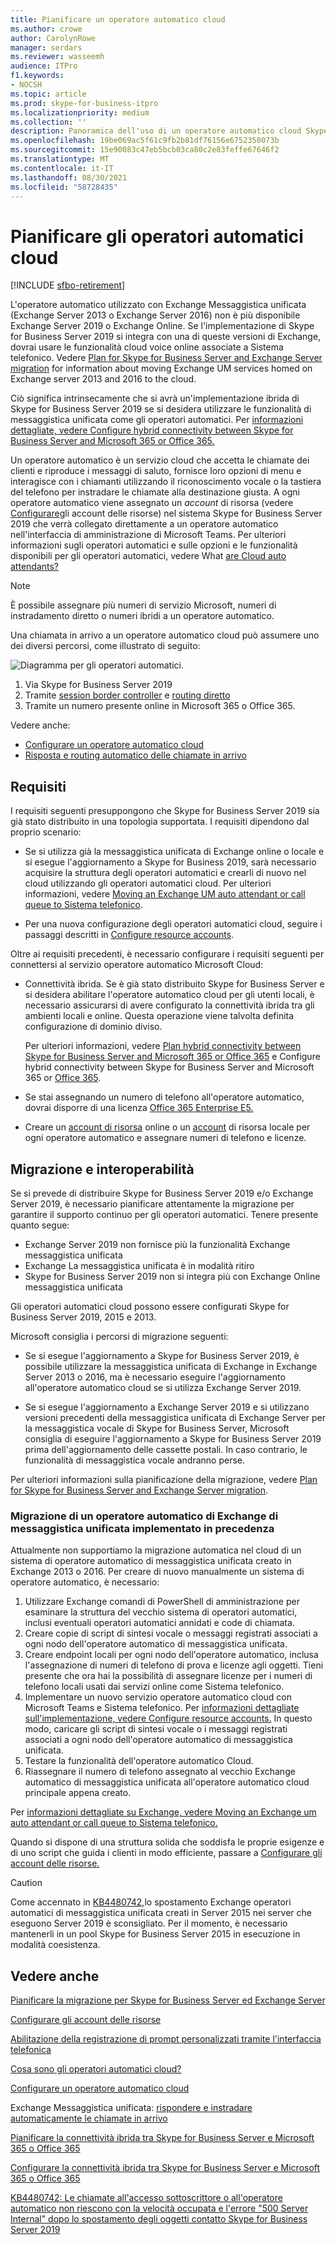 ```yaml
---
title: Pianificare un operatore automatico cloud
ms.author: crowe
author: CarolynRowe
manager: serdars
ms.reviewer: wasseemh
audience: ITPro
f1.keywords:
- NOCSH
ms.topic: article
ms.prod: skype-for-business-itpro
ms.localizationpriority: medium
ms.collection: ''
description: Panoramica dell'uso di un operatore automatico cloud Skype for Business Server 2019
ms.openlocfilehash: 19be069ac5f61c9fb2b81df76156e6752350073b
ms.sourcegitcommit: 15e90083c47eb5bcb03ca80c2e83feffe67646f2
ms.translationtype: MT
ms.contentlocale: it-IT
ms.lasthandoff: 08/30/2021
ms.locfileid: "58728435"
---
```

# <a name="plan-cloud-auto-attendants"></a>Pianificare gli operatori automatici cloud

[!INCLUDE [sfbo-retirement](../../Hub/includes/sfbo-retirement.md)]

L'operatore automatico utilizzato con Exchange Messaggistica unificata (Exchange Server 2013 o Exchange Server 2016) non è più disponibile Exchange Server 2019 o Exchange Online. Se l'implementazione di Skype for Business Server 2019 si integra con una di queste versioni di Exchange, dovrai usare le funzionalità cloud voice online associate a Sistema telefonico. Vedere [Plan for Skype for Business Server and Exchange Server migration](plan-um-migration.md) for information about moving Exchange UM services homed on Exchange server 2013 and 2016 to the cloud.

Ciò significa intrinsecamente che si avrà un'implementazione ibrida di Skype for Business Server 2019 se si desidera utilizzare le funzionalità di messaggistica unificata come gli operatori automatici. Per [informazioni dettagliate, vedere Configure hybrid connectivity between Skype for Business Server and Microsoft 365 or Office 365.](configure-hybrid-connectivity.md)

Un operatore automatico è un servizio cloud che accetta le chiamate dei clienti e riproduce i messaggi di saluto, fornisce loro opzioni di menu e interagisce con i chiamanti utilizzando il riconoscimento vocale o la tastiera del telefono per instradare le chiamate alla destinazione giusta. A ogni operatore automatico viene assegnato un *account* di risorsa (vedere [Configurare](configure-onprem-ra.md)gli account delle risorse) nel sistema Skype for Business Server 2019 che verrà collegato direttamente a un operatore automatico nell'interfaccia di amministrazione di Microsoft Teams. Per ulteriori informazioni sugli operatori automatici e sulle opzioni e le funzionalità disponibili per gli operatori automatici, vedere What [are Cloud auto attendants?](/SkypeForBusiness/what-is-phone-system-in-office-365/what-are-phone-system-auto-attendants.md)

> [!NOTE]
> È possibile assegnare più numeri di servizio Microsoft, numeri di instradamento diretto o numeri ibridi a un operatore automatico.

Una chiamata in arrivo a un operatore automatico cloud può assumere uno dei diversi percorsi, come illustrato di seguito:

![Diagramma per gli operatori automatici.](../../SfBServer2019/media/AA-plan-concept.png)

1. Via Skype for Business Server 2019
2. Tramite [session border controller](/MicrosoftTeams/direct-routing-border-controllers.md) e [routing diretto](/MicrosoftTeams/direct-routing-plan.md)
3. Tramite un numero presente online in Microsoft 365 o Office 365.

Vedere anche:

- [Configurare un operatore automatico cloud](/microsoftteams/create-a-phone-system-auto-attendant)
- [Risposta e routing automatico delle chiamate in arrivo](/exchange/voice-mail-unified-messaging/automatically-answer-and-route-calls/automatically-answer-and-route-calls)

## <a name="requirements"></a>Requisiti

I requisiti seguenti presuppongono che Skype for Business Server 2019 sia già stato distribuito in una topologia supportata.  I requisiti dipendono dal proprio scenario:

- Se si utilizza già la messaggistica unificata di Exchange online o locale e si esegue l'aggiornamento a Skype for Business 2019, sarà necessario acquisire la struttura degli operatori automatici e crearli di nuovo nel cloud utilizzando gli operatori automatici cloud. Per ulteriori informazioni, vedere [Moving an Exchange UM auto attendant or call queue to Sistema telefonico](configure-onprem-ra.md#moving-an-exchange-um-auto-attendant-or-call-queue-to-phone-system).

- Per una nuova configurazione degli operatori automatici cloud, seguire i passaggi descritti in  [Configure resource accounts](configure-onprem-ra.md).

Oltre ai requisiti precedenti, è necessario configurare i requisiti seguenti per connettersi al servizio operatore automatico Microsoft Cloud:

- Connettività ibrida. Se è già stato distribuito Skype for Business Server e si desidera abilitare l'operatore automatico cloud per gli utenti locali, è necessario assicurarsi di avere configurato la connettività ibrida tra gli ambienti locali e online. Questa operazione viene talvolta definita configurazione di dominio diviso.

   Per ulteriori informazioni, vedere [Plan hybrid connectivity between Skype for Business Server and Microsoft 365 or Office 365](plan-hybrid-connectivity.md) e Configure hybrid connectivity between Skype for Business Server and Microsoft 365 or [Office 365](configure-hybrid-connectivity.md).

- Se stai assegnando un numero di telefono all'operatore automatico, dovrai disporre di una licenza [Office 365 Enterprise E5.](../../SfbOnline/skype-for-business-and-microsoft-teams-add-on-licensing/license-options-based-on-your-plan/office-365-enterprise-e5-with-audio-conferencing.md)
- Creare un [account di risorsa](/MicrosoftTeams/manage-resource-accounts.md) online o un [account](configure-onprem-ra.md) di risorsa locale per ogni operatore automatico e assegnare numeri di telefono e licenze. 

## <a name="migration-and-interoperability"></a>Migrazione e interoperabilità

Se si prevede di distribuire Skype for Business Server 2019 e/o Exchange Server 2019, è necessario pianificare attentamente la migrazione per garantire il supporto continuo per gli operatori automatici. Tenere presente quanto segue:

- Exchange Server 2019 non fornisce più la funzionalità Exchange messaggistica unificata
- Exchange La messaggistica unificata è in modalità ritiro
- Skype for Business Server 2019 non si integra più con Exchange Online messaggistica unificata

Gli operatori automatici cloud possono essere configurati Skype for Business Server 2019, 2015 e 2013.

Microsoft consiglia i percorsi di migrazione seguenti:

- Se si esegue l'aggiornamento a Skype for Business Server 2019, è possibile utilizzare la messaggistica unificata di Exchange in Exchange Server 2013 o 2016, ma è necessario eseguire l'aggiornamento all'operatore automatico cloud se si utilizza Exchange Server 2019.

- Se si esegue l'aggiornamento a Exchange Server 2019 e si utilizzano versioni precedenti della messaggistica unificata di Exchange Server per la messaggistica vocale di Skype for Business Server, Microsoft consiglia di eseguire l'aggiornamento a Skype for Business Server 2019 prima dell'aggiornamento delle cassette postali.  In caso contrario, le funzionalità di messaggistica vocale andranno perse.

Per ulteriori informazioni sulla pianificazione della migrazione, vedere [Plan for Skype for Business Server and Exchange Server migration](plan-um-migration.md).

### <a name="migrating-a-previously-implemented-exchange-um-auto-attendant-system"></a>Migrazione di un operatore automatico di Exchange di messaggistica unificata implementato in precedenza

Attualmente non supportiamo la migrazione automatica nel cloud di un sistema di operatore automatico di messaggistica unificata creato in Exchange 2013 o 2016. Per creare di nuovo manualmente un sistema di operatore automatico, è necessario:

1. Utilizzare Exchange comandi di PowerShell di amministrazione per esaminare la struttura del vecchio sistema di operatori automatici, inclusi eventuali operatori automatici annidati e code di chiamata.  
2. Creare copie di script di sintesi vocale o messaggi registrati associati a ogni nodo dell'operatore automatico di messaggistica unificata.
3. Creare endpoint locali per ogni nodo dell'operatore automatico, inclusa l'assegnazione di numeri di telefono di prova e licenze agli oggetti. Tieni presente che ora hai la possibilità di assegnare licenze per i numeri di telefono locali usati dai servizi online come Sistema telefonico.
4. Implementare un nuovo servizio operatore automatico cloud con Microsoft Teams e Sistema telefonico. Per [informazioni dettagliate sull'implementazione, vedere Configure resource accounts.](configure-onprem-ra.md) In questo modo, caricare gli script di sintesi vocale o i messaggi registrati associati a ogni nodo dell'operatore automatico di messaggistica unificata.
5. Testare la funzionalità dell'operatore automatico Cloud.
6. Riassegnare il numero di telefono assegnato al vecchio Exchange automatico di messaggistica unificata all'operatore automatico cloud principale appena creato.

Per [informazioni dettagliate su Exchange, vedere Moving an Exchange um auto attendant or call queue to Sistema telefonico.](configure-onprem-ra.md#moving-an-exchange-um-auto-attendant-or-call-queue-to-phone-system)

Quando si dispone di una struttura solida che soddisfa le proprie esigenze e di uno script che guida i clienti in modo efficiente, passare a [Configurare gli account delle risorse.](configure-onprem-ra.md)

> [!CAUTION]
> Come accennato in [KB4480742,](https://support.microsoft.com/help/4480742/call-failures-and-500-server-internal-error-after-migration-to-2019)lo spostamento Exchange operatori automatici di messaggistica unificata creati in Server 2015 nei server che eseguono Server 2019 è sconsigliato. Per il momento, è necessario mantenerli in un pool Skype for Business Server 2015 in esecuzione in modalità coesistenza.

## <a name="see-also"></a>Vedere anche

[Pianificare la migrazione per Skype for Business Server ed Exchange Server](plan-um-migration.md)

[Configurare gli account delle risorse](configure-onprem-ra.md)

[Abilitazione della registrazione di prompt personalizzati tramite l'interfaccia telefonica](/exchange/voice-mail-unified-messaging/greetings-announcements-menus-and-prompts/enable-custom-prompt-recording)

[Cosa sono gli operatori automatici cloud?](/SkypeForBusiness/what-is-phone-system-in-office-365/what-are-phone-system-auto-attendants)

[Configurare un operatore automatico cloud](/microsoftteams/create-a-phone-system-auto-attendant)

Exchange Messaggistica unificata: [rispondere e instradare automaticamente le chiamate in arrivo](/exchange/voice-mail-unified-messaging/automatically-answer-and-route-calls/automatically-answer-and-route-calls)

[Pianificare la connettività ibrida tra Skype for Business Server e Microsoft 365 o Office 365](plan-hybrid-connectivity.md)

[Configurare la connettività ibrida tra Skype for Business Server e Microsoft 365 o Office 365](configure-hybrid-connectivity.md)

[KB4480742: Le chiamate all'accesso sottoscrittore o all'operatore automatico non riescono con la velocità occupata e l'errore "500 Server Internal" dopo lo spostamento degli oggetti contatto Skype for Business Server 2019](https://support.microsoft.com/help/4480742/call-failures-and-500-server-internal-error-after-migration-to-2019)